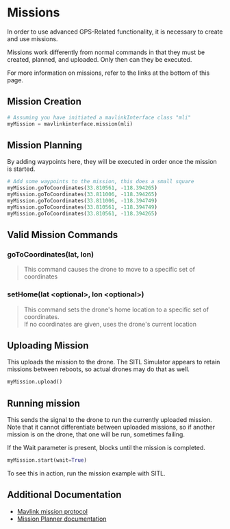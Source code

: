 # Missions

In order to use advanced GPS-Related functionality, it is necessary to create and use missions.

Missions work differently from normal commands in that they must be created, planned, and uploaded. Only then can they be executed.

For more information on missions, refer to the links at the bottom of this page.

## Mission Creation

```py
# Assuming you have initiated a mavlinkInterface class "mli"
myMission = mavlinkinterface.mission(mli)
```

## Mission Planning

By adding waypoints here, they will be executed in order once the mission is started.

```py
# Add some waypoints to the mission, this does a small square
myMission.goToCoordinates(33.810561, -118.394265)
myMission.goToCoordinates(33.811006, -118.394265)
myMission.goToCoordinates(33.811006, -118.394749)
myMission.goToCoordinates(33.810561, -118.394749)
myMission.goToCoordinates(33.810561, -118.394265)
```

## Valid Mission Commands

### goToCoordinates(lat, lon)

> This command causes the drone to move to a specific set of coordinates

### setHome(lat \<optional>, lon \<optional>)

> This command sets the drone's home location to a specific set of coordinates.  
> If no coordinates are given, uses the drone's current location

## Uploading Mission

This uploads the mission to the drone. The SITL Simulator appears to retain missions between reboots, so actual drones may do that as well.

```py
myMission.upload()
```

## Running mission

This sends the signal to the drone to run the currently uploaded mission.  Note that it cannot differentiate between uploaded missions, so if another mission is on the drone, that one will be run, sometimes failing.

If the Wait parameter is present, blocks until the mission is completed.

```py
myMission.start(wait=True)
```

To see this in action, run the mission example with SITL.

## Additional Documentation

- [Mavlink mission protocol](https://mavlink.io/en/services/mission.html)
- [Mission Planner documentation](https://mavlink.io/en/services/mission.html)
